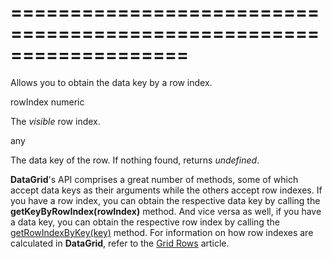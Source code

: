 <!--**
/*-------------------------------------------
    Auto-generated file. Do not modify.
-------------------------------------------

**-->
===================================================================
===================================================================

<!--shortDescription-->
Allows you to obtain the data key by a row index.
<!--/shortDescription-->

<!--paramName1-->rowIndex<!--/paramName1-->
<!--paramType1-->numeric<!--/paramType1-->
<!--paramDescription1-->
The <i>visible</i> row index.
<!--/paramDescription1-->

<!--returnType-->any<!--/returnType-->
<!--returnDescription-->
The data key of the row. If nothing found, returns <i>undefined</i>.
<!--/returnDescription-->

<!--fullDescription-->
**DataGrid**'s API comprises a great number of methods, some of which accept data keys as their arguments while the others accept row indexes. If you have a row index, you can obtain the respective data key by calling the **getKeyByRowIndex(rowIndex)** method. And vice versa as well, if you have a data key, you can obtain the respective row index by calling the [getRowIndexByKey(key)]({basewidgetpath}/Methods/#getRowIndexByKeykey) method. For information on how row indexes are calculated in **DataGrid**, refer to the [Grid Rows](/Documentation/Guide/Widgets/DataGrid/Visual_Elements/#Grid_Rows) article.
<!--/fullDescription-->